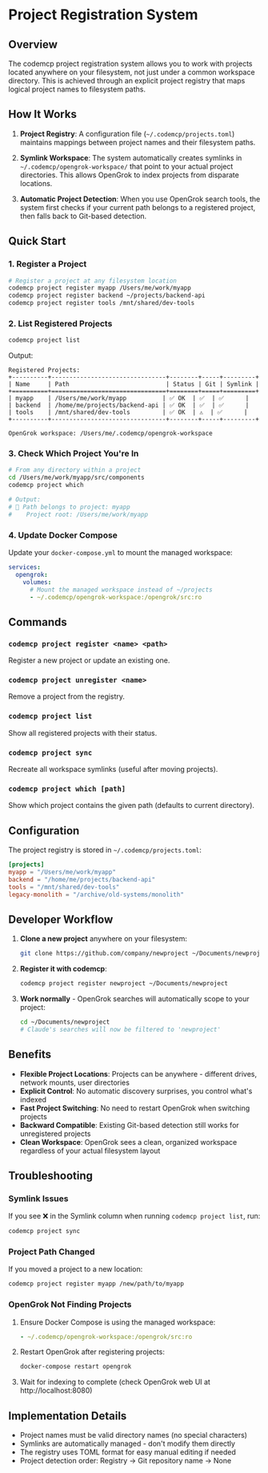 # Project Registration System

## Overview

The codemcp project registration system allows you to work with projects located anywhere on your filesystem, not just under a common workspace directory. This is achieved through an explicit project registry that maps logical project names to filesystem paths.

## How It Works

1. **Project Registry**: A configuration file (`~/.codemcp/projects.toml`) maintains mappings between project names and their filesystem paths.

2. **Symlink Workspace**: The system automatically creates symlinks in `~/.codemcp/opengrok-workspace/` that point to your actual project directories. This allows OpenGrok to index projects from disparate locations.

3. **Automatic Project Detection**: When you use OpenGrok search tools, the system first checks if your current path belongs to a registered project, then falls back to Git-based detection.

## Quick Start

### 1. Register a Project

```bash
# Register a project at any filesystem location
codemcp project register myapp /Users/me/work/myapp
codemcp project register backend ~/projects/backend-api
codemcp project register tools /mnt/shared/dev-tools
```

### 2. List Registered Projects

```bash
codemcp project list
```

Output:
```
Registered Projects:
+----------+--------------------------------+--------+-----+---------+
| Name     | Path                           | Status | Git | Symlink |
+==========+================================+========+=====+=========+
| myapp    | /Users/me/work/myapp          | ✅ OK  | ✅  | ✅      |
| backend  | /home/me/projects/backend-api | ✅ OK  | ✅  | ✅      |
| tools    | /mnt/shared/dev-tools         | ✅ OK  | ⚠️  | ✅      |
+----------+--------------------------------+--------+-----+---------+

OpenGrok workspace: /Users/me/.codemcp/opengrok-workspace
```

### 3. Check Which Project You're In

```bash
# From any directory within a project
cd /Users/me/work/myapp/src/components
codemcp project which

# Output:
# 📁 Path belongs to project: myapp
#    Project root: /Users/me/work/myapp
```

### 4. Update Docker Compose

Update your `docker-compose.yml` to mount the managed workspace:

```yaml
services:
  opengrok:
    volumes:
      # Mount the managed workspace instead of ~/projects
      - ~/.codemcp/opengrok-workspace:/opengrok/src:ro
```

## Commands

### `codemcp project register <name> <path>`
Register a new project or update an existing one.

### `codemcp project unregister <name>`
Remove a project from the registry.

### `codemcp project list`
Show all registered projects with their status.

### `codemcp project sync`
Recreate all workspace symlinks (useful after moving projects).

### `codemcp project which [path]`
Show which project contains the given path (defaults to current directory).

## Configuration

The project registry is stored in `~/.codemcp/projects.toml`:

```toml
[projects]
myapp = "/Users/me/work/myapp"
backend = "/home/me/projects/backend-api"
tools = "/mnt/shared/dev-tools"
legacy-monolith = "/archive/old-systems/monolith"
```

## Developer Workflow

1. **Clone a new project** anywhere on your filesystem:
   ```bash
   git clone https://github.com/company/newproject ~/Documents/newproject
   ```

2. **Register it with codemcp**:
   ```bash
   codemcp project register newproject ~/Documents/newproject
   ```

3. **Work normally** - OpenGrok searches will automatically scope to your project:
   ```bash
   cd ~/Documents/newproject
   # Claude's searches will now be filtered to 'newproject'
   ```

## Benefits

- **Flexible Project Locations**: Projects can be anywhere - different drives, network mounts, user directories
- **Explicit Control**: No automatic discovery surprises, you control what's indexed
- **Fast Project Switching**: No need to restart OpenGrok when switching projects
- **Backward Compatible**: Existing Git-based detection still works for unregistered projects
- **Clean Workspace**: OpenGrok sees a clean, organized workspace regardless of your actual filesystem layout

## Troubleshooting

### Symlink Issues

If you see ❌ in the Symlink column when running `codemcp project list`, run:
```bash
codemcp project sync
```

### Project Path Changed

If you moved a project to a new location:
```bash
codemcp project register myapp /new/path/to/myapp
```

### OpenGrok Not Finding Projects

1. Ensure Docker Compose is using the managed workspace:
   ```yaml
   - ~/.codemcp/opengrok-workspace:/opengrok/src:ro
   ```

2. Restart OpenGrok after registering projects:
   ```bash
   docker-compose restart opengrok
   ```

3. Wait for indexing to complete (check OpenGrok web UI at http://localhost:8080)

## Implementation Details

- Project names must be valid directory names (no special characters)
- Symlinks are automatically managed - don't modify them directly
- The registry uses TOML format for easy manual editing if needed
- Project detection order: Registry → Git repository name → None
